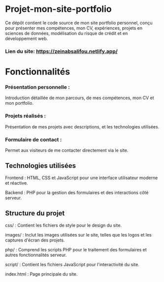 # Projet-mon-site-portfolio
Ce dépôt contient le code source de mon site portfolio personnel, conçu pour présenter mes compétences, mon CV, expériences, projets en sciences de données, modélisation du risque de crédit et en développement web.
### Lien du site:  https://zeinabsalifou.netlify.app/

# Fonctionnalités
### Présentation personnelle : 
Introduction détaillée de mon parcours, de mes compétences, mon CV et mon portfolio.

### Projets réalisés : 
Présentation de mes projets avec descriptions, et les technologies utilisées.

### Formulaire de contact : 
Permet aux visiteurs de me contacter directement via le site.

## Technologies utilisées
Frontend : HTML, CSS et JavaScript pour une interface utilisateur moderne et réactive.

Backend : PHP pour la gestion des formulaires et des interactions côté serveur.

## Structure du projet
css/ : Contient les fichiers de style pour le design du site.

images/ : Inclut les images utilisées sur le site, telles que les logos et les captures d'écran des projets.

php/ : Comprend les scripts PHP pour le traitement des formulaires et autres fonctionnalités serveur.

script/ : Contient les fichiers JavaScript pour l'interactivité du site.

index.html : Page principale du site.
